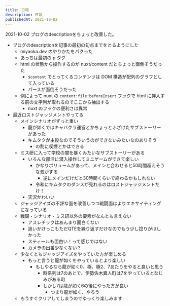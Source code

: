```yaml
---
title: 日報
description: 日報
publishedAt: 2021-10-02
---
```


2021-10-02 ブログのdescriptionをちょっと改善した。

- ブログのdescriptionを記事の最初の句点までをとるようにした
  - miyaoka.dev のやりかたをパクった
  - あっちは最初の p タグ
  - html の状態から操作するのが nuxt/content だとちょっと面倒そうだった
    -  `$content` でとってくるコンテンツは DOM 構造が配列のグラフとして入っている
      - パースが面倒そうだった
  - 例によって nuxt の `content:file:beforeInsert` フックで html に挿入する前の文字列が取れるのでここから抽出する
    - nuxt のフックの便利さは異常
- 最近ロストジャッジメントやってる
  - メインシナリオがずっと重い
    - 龍が如くではキャバクラ運営とかちょっとふざけたサブストーリーがあった
    - キムタクが主役なのでそういうのができないみたいなのありそう
      - の割に喫煙とかはできる
  - ミス研に入って学校の闇を暴くみたいなサブストーリーがある
    - いろんな部活に潜入操作してミニゲームができて楽しい
      - かなりボリュームがあって、メインと合わせると50時間超えそうな気がする
        - 逆にメインだけだと30時間くらいで終わるかもしれない
      - 令和にキムタクのダンスが見れるのはロストジャッジメントだけ！
    - 天沢かわいい
  - ジャッジアイズの不評な面を改善しつつ戦闘面はよりエキサイティングになっている
  - 戦闘・シナリオ・ミス研以外の要素がなんとも言えない
    - アスレチックはあんまり面白くない
    - 追いかけっこもただQTEを繰り返すだけなのでもう少し捻りがほしかった
    - スティールも面白い！って感じではない
    - カメラの出番少なくない？
  - 少なくともジャッジアイズをやっていた方が楽しめる
    - もっと言うと龍が如くをやっているとより楽しい
      - もしやるなら龍が如く0、極、極2、7あたりをやると良いと思う
        - 時系列は7のあとで、伊勢佐木異人町は7をやっているとなじみがある町
        - しかし7は龍が如く6の後にやった方が良い
          - つまり龍が如く、やろう
  - もうすぐクリアしてしまうのでゆっくり楽しみます
  


